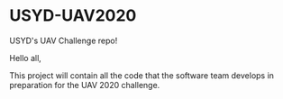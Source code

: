 # USYD-UAV2020
USYD's UAV Challenge repo!

Hello all,

This project will contain all the code that the software team develops in preparation for the UAV 2020 challenge.

